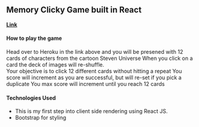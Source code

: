 ## Memory Clicky Game built in React 
**[Link](https://young-sierra-70479.herokuapp.com/)**

#### How to play the game
Head over to Heroku in the link above and you will be presened with 12 cards of characters from the cartoon Steven Universe
When you click on a card the deck of images will re-shuffle.  
Your objective is to click 12 different cards without hitting a repeat
You score will increment as you are successful, but will re-set if you pick a duplicate
You max score will increment until you reach 12 cards

#### Technologies Used

- This is my first step into client side rendering using React JS. 
- Bootstrap for styling



